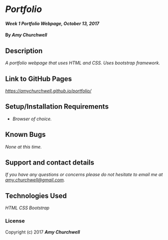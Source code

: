 # _Portfolio_

#### _Week 1 Portfolio Webpage, October 13, 2017_

#### By _Amy Churchwell_

## Description

_A portfolio webpage that uses HTML and CSS. Uses bootstrap framework._

## Link to GitHub Pages
_https://amychurchwell.github.io/portfolio/_

## Setup/Installation Requirements

* _Browser of choice._


## Known Bugs

_None at this time._

## Support and contact details

_If you have any questions or concerns please do not hesitate to email me at amy.churchwell@gmail.com._

## Technologies Used

_HTML_
_CSS_
_Bootstrap_

### License

Copyright (c) 2017 **_Amy Churchwell_**
